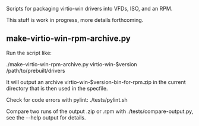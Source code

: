Scripts for packaging virtio-win drivers into VFDs, ISO, and an RPM.

This stuff is work in progress, more details forthcoming.


make-virtio-win-rpm-archive.py
------------------------------

Run the script like:

  ./make-virtio-win-rpm-archive.py virtio-win-$version /path/to/prebuilt/drivers

It will output an archive virtio-win-$version-bin-for-rpm.zip in the current
directory that is then used in the specfile.

Check for code errors with pylint: ./tests/pylint.sh

Compare two runs of the output .zip or .rpm with ./tests/compare-output.py,
see the --help output for details.
